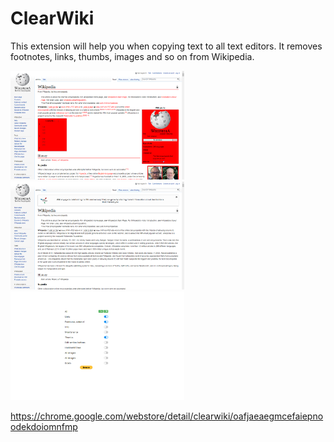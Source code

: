 # ClearWiki

This extension will help you when copying text to all text editors. It removes footnotes, links, thumbs, images and so on from Wikipedia.

<p float="left">
  <img src="screenshots/screenshot1.png" width="278" height="auto">
  <img src="screenshots/screenshot2.png" width="278" height="auto">
  <img src="screenshots/screenshot3.png" width="278" height="auto">
</p>

https://chrome.google.com/webstore/detail/clearwiki/oafjaeaegmcefaiepnoodekdoiomnfmp

